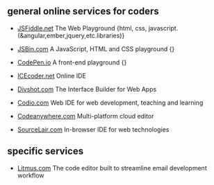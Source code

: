 ## general online services for coders 
- [JSFiddle.net](https://JSFiddle.net)
    The Web Playground {html, css, javascript.(&angular,ember,jquery,etc.libraries)}

- [JSBin.com](https://JSBin.com)
    A JavaScript, HTML and CSS playground {}

- [CodePen.io](https://CodePen.io)
    A front-end playground {}

- [ICEcoder.net](https://ICEcoder.net)
    Online IDE

- [Divshot.com](https://Divshot.com)
    The Interface Builder for Web Apps

- [Codio.com](https://Codio.com)
    Web IDE for web development, teaching and learning

- [Codeanywhere.com](https://Codeanywhere.com)
    Multi-platform cloud editor

- [SourceLair.com](https://SourceLair.com)
    In-browser IDE for web technologies

## specific services 
- [Litmus.com](https://litmus.com/email-testing) 
    The code editor built to streamline email development workflow

